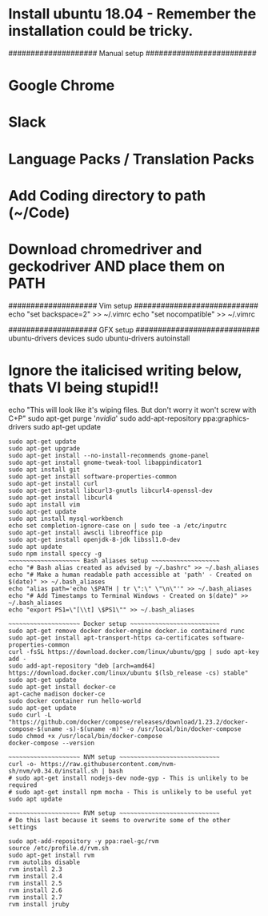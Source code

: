 # Install ubuntu 18.04 - Remember the installation could be tricky.

#################### Manual setup #########################
# Google Chrome
# Slack
# Language Packs / Translation Packs
# Add Coding directory to path (~/Code)
# Download chromedriver and geckodriver AND place them on PATH

#################### Vim setup ############################
echo "set backspace=2" >> ~/.vimrc
echo "set nocompatible" >> ~/.vimrc

#################### GFX setup ############################
ubuntu-drivers devices
sudo ubuntu-drivers autoinstall
# Ignore the italicised writing below, thats VI being stupid!!
echo "This will look like it's wiping files. But don't worry it won't screw with C+P"
sudo apt-get purge '*nvidia*'
sudo add-apt-repository ppa:graphics-drivers
sudo apt-get update

~~~~~~~~~~~~~~~~~~~~ Generic setup ~~~~~~~~~~~~~~~~~~~~~~~~
sudo apt-get update
sudo apt-get upgrade
sudo apt-get install --no-install-recommends gnome-panel
sudo apt-get install gnome-tweak-tool libappindicator1
sudo apt install git
sudo apt-get install software-properties-common
sudo apt-get install curl
sudo apt-get install libcurl3-gnutls libcurl4-openssl-dev
sudo apt-get install libcurl4
sudo apt install vim
sudo apt-get update
sudo apt install mysql-workbench
echo set completion-ignore-case on | sudo tee -a /etc/inputrc
sudo apt-get install awscli libreoffice pip
sudo apt-get install openjdk-8-jdk libssl1.0-dev
sudo apt update
sudo npm install speccy -g
~~~~~~~~~~~~~~~~~~~~ Bash aliases setup ~~~~~~~~~~~~~~~~~~~
echo "# Bash alias created as advised by ~/.bashrc" >> ~/.bash_aliases
echo "# Make a human readable path accessible at 'path' - Created on $(date)" >> ~/.bash_aliases
echo "alias path='echo \$PATH | tr \":\" \"\n\"'" >> ~/.bash_aliases
echo "# Add Timestamps to Terminal Windows - Created on $(date)" >> ~/.bash_aliases
echo "export PS1=\"[\\t] \$PS1\"" >> ~/.bash_aliases

~~~~~~~~~~~~~~~~~~~~ Docker setup ~~~~~~~~~~~~~~~~~~~~~~~~~
sudo apt-get remove docker docker-engine docker.io containerd runc
sudo apt-get install apt-transport-https ca-certificates software-properties-common
curl -fsSL https://download.docker.com/linux/ubuntu/gpg | sudo apt-key add -
sudo add-apt-repository "deb [arch=amd64] https://download.docker.com/linux/ubuntu $(lsb_release -cs) stable"
sudo apt-get update
sudo apt-get install docker-ce
apt-cache madison docker-ce
sudo docker container run hello-world
sudo apt-get update
sudo curl -L "https://github.com/docker/compose/releases/download/1.23.2/docker-compose-$(uname -s)-$(uname -m)" -o /usr/local/bin/docker-compose
sudo chmod +x /usr/local/bin/docker-compose
docker-compose --version

~~~~~~~~~~~~~~~~~~~~ NVM setup ~~~~~~~~~~~~~~~~~~~~~~~~~~~~
curl -o- https://raw.githubusercontent.com/nvm-sh/nvm/v0.34.0/install.sh | bash
# sudo apt-get install nodejs-dev node-gyp - This is unlikely to be required
# sudo apt-get install npm mocha - This is unlikely to be useful yet
sudo apt update

~~~~~~~~~~~~~~~~~~~~ RVM setup ~~~~~~~~~~~~~~~~~~~~~~~~~~~~
# Do this last because it seems to overwrite some of the other settings

sudo apt-add-repository -y ppa:rael-gc/rvm
source /etc/profile.d/rvm.sh
sudo apt-get install rvm
rvm autolibs disable
rvm install 2.3
rvm install 2.4
rvm install 2.5
rvm install 2.6
rvm install 2.7
rvm install jruby

